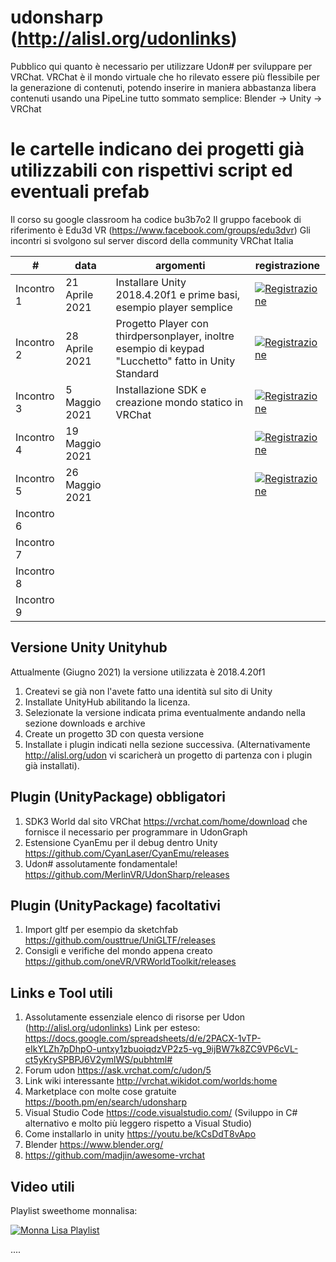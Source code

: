 # udonsharp (http://alisl.org/udonlinks)

Pubblico qui quanto è necessario per utilizzare Udon# per sviluppare per VRChat.
VRChat è il mondo virtuale che ho rilevato essere più flessibile per la generazione di contenuti, potendo inserire in maniera abbastanza libera
contenuti usando una PipeLine tutto sommato semplice: Blender -> Unity -> VRChat

# le cartelle indicano dei progetti già utilizzabili con rispettivi script ed eventuali prefab
Il corso su google classroom ha codice bu3b7o2
Il gruppo facebook di riferimento è Edu3d VR (https://www.facebook.com/groups/edu3dvr)
Gli incontri si svolgono sul server discord della community VRChat Italia

| #  | data  | argomenti | registrazione  |
|---|---|---|---|
| Incontro 1 | 21 Aprile 2021  | Installare Unity 2018.4.20f1 e prime basi, esempio player semplice | [![Registrazione](https://img.youtube.com/vi/ay-lF2CnAy8/1.jpg)](https://www.youtube.com/watch?v=ay-lF2CnAy8)   |
| Incontro 2 | 28 Aprile 2021  | Progetto Player con thirdpersonplayer, inoltre esempio di keypad "Lucchetto" fatto in Unity Standard|[![Registrazione](https://img.youtube.com/vi/UD1wC-NQzuo/1.jpg)](https://www.youtube.com/watch?v=UD1wC-NQzuo)   |
| Incontro 3 | 5 Maggio 2021  | Installazione SDK e creazione mondo statico in VRChat|[![Registrazione](https://img.youtube.com/vi/Q42haZILqvw/1.jpg)](https://www.youtube.com/watch?v=Q42haZILqvw)   |
| Incontro 4 | 19 Maggio 2021  | |[![Registrazione](https://img.youtube.com/vi/K_apSB5Utsw/1.jpg)](https://www.youtube.com/watch?v=K_apSB5Utsw)   |
| Incontro 5 | 26 Maggio 2021  | |[![Registrazione](https://img.youtube.com/vi/FnuctALbJtE/1.jpg)](https://www.youtube.com/watch?v=FnuctALbJtE)   |
| Incontro 6 |   |   ||
| Incontro 7 |   |  ||
| Incontro 8 |   | ||
| Incontro 9 |   | ||


## Versione Unity Unityhub

Attualmente (Giugno 2021) la versione utilizzata è 2018.4.20f1
1. Createvi se già non l'avete fatto una identità sul sito di Unity
2. Installate UnityHub abilitando la licenza.
3. Selezionate la versione indicata prima eventualmente andando nella sezione downloads e archive
4. Create un progetto 3D con questa versione
5. Installate i plugin indicati nella sezione successiva. (Alternativamente http://alisl.org/udon vi scaricherà un progetto di partenza con i plugin già installati).

## Plugin (UnityPackage) obbligatori

1. SDK3 World dal sito VRChat https://vrchat.com/home/download che fornisce il necessario per programmare in UdonGraph
2. Estensione CyanEmu per il debug dentro Unity https://github.com/CyanLaser/CyanEmu/releases
3. Udon# assolutamente fondamentale! https://github.com/MerlinVR/UdonSharp/releases

## Plugin (UnityPackage) facoltativi

1. Import gltf per esempio da sketchfab https://github.com/ousttrue/UniGLTF/releases
2. Consigli e verifiche del mondo appena creato https://github.com/oneVR/VRWorldToolkit/releases



## Links e Tool utili

1. Assolutamente essenziale elenco di risorse per Udon (http://alisl.org/udonlinks) Link per esteso: https://docs.google.com/spreadsheets/d/e/2PACX-1vTP-eIkYLZh7pDhpO-untxy1zbuoiqdzVP2z5-vg_9ijBW7k8ZC9VP6cVL-ct5yKrySPBPJ6V2ymlWS/pubhtml#
2. Forum udon https://ask.vrchat.com/c/udon/5
3. Link wiki interessante http://vrchat.wikidot.com/worlds:home
4. Marketplace con molte cose gratuite https://booth.pm/en/search/udonsharp
5. Visual Studio Code https://code.visualstudio.com/ (Sviluppo in C# alternativo e molto più leggero rispetto a Visual Studio)
6. Come installarlo in unity https://youtu.be/kCsDdT8vApo
7. Blender https://www.blender.org/
8. https://github.com/madjin/awesome-vrchat



## Video utili

Playlist sweethome monnalisa:

[![Monna Lisa Playlist](https://img.youtube.com/vi/wheSzo1bGZo/0.jpg)](https://www.youtube.com/watch?v=wheSzo1bGZo&list=PLXTK688RnbsHtN48fGRwJ5moEInnrnuv)

....
